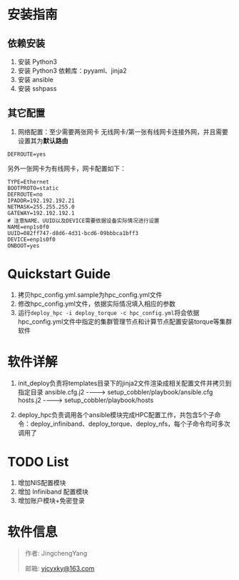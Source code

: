 # 安装指南
## 依赖安装
1. 安装 Python3
2. 安装 Python3 依赖库：pyyaml、jinja2
3. 安装 ansible
4. 安装 sshpass

## 其它配置
1. 网络配置：至少需要两张网卡
无线网卡/第一张有线网卡连接外网，并且需要设置其为**默认路由**
```
DEFROUTE=yes
```
另外一张网卡为有线网卡，网卡配置如下：
```
TYPE=Ethernet
BOOTPROTO=static
DEFROUTE=no
IPADDR=192.192.192.21
NETMASK=255.255.255.0
GATEWAY=192.192.192.1
# 注意NAME、UUID以及DEVICE需要依据设备实际情况进行设置
NAME=enp1s0f0
UUID=082ff747-d8d6-4d31-bcd6-09bbbca1bff3
DEVICE=enp1s0f0
ONBOOT=yes
```

# Quickstart Guide
1. 拷贝hpc_config.yml.sample为hpc_config.yml文件
2. 修改hpc_config.yml文件，依据实际情况填入相应的参数
3. 运行`deploy_hpc -i deploy_torque -c hpc_config.yml`将会依据hpc_config.yml文件中指定的集群管理节点和计算节点配置安装torque等集群软件

# 软件详解
1. init_deploy负责将templates目录下的jinja2文件渲染成相关配置文件并拷贝到指定目录
    ansible.cfg.j2 ----> setup_cobbler/playbook/ansible.cfg
    hosts.j2 ----> setup_cobbler/playbook/hosts

2. deploy_hpc负责调用各个ansible模块完成HPC配置工作，共包含5个子命令：deploy_infiniband、deploy_torque、deploy_nfs，每个子命令均可多次调用了

# TODO List
1. 增加NIS配置模块
2. 增加 Infiniband 配置模块
3. 增加账户模块+免密登录

# 软件信息
> 作者: JingchengYang
>
> 邮箱: yjcyxky@163.com